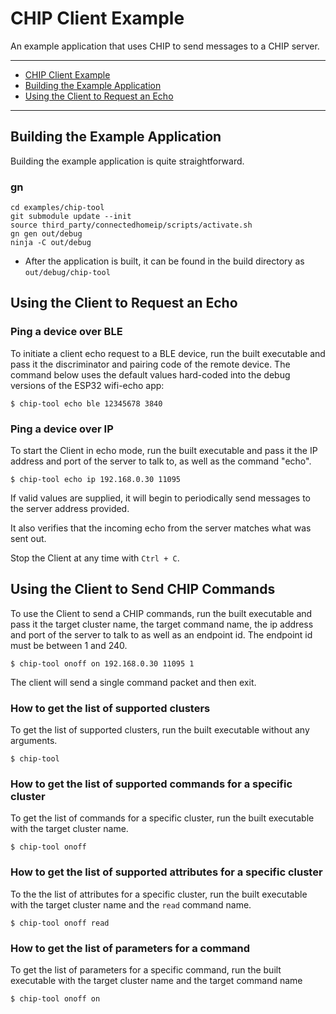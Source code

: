 # CHIP Client Example

An example application that uses CHIP to send messages to a CHIP server.

---

-   [CHIP Client Example](#chip-client-example)
-   [Building the Example Application](#building-the-example-application)
-   [Using the Client to Request an Echo](#using-the-client-to-request-an-echo)

---

## Building the Example Application

Building the example application is quite straightforward.

### gn

```
cd examples/chip-tool
git submodule update --init
source third_party/connectedhomeip/scripts/activate.sh
gn gen out/debug
ninja -C out/debug
```

-   After the application is built, it can be found in the build directory as
    `out/debug/chip-tool`

## Using the Client to Request an Echo

### Ping a device over BLE

To initiate a client echo request to a BLE device, run the built executable and
pass it the discriminator and pairing code of the remote device. The command
below uses the default values hard-coded into the debug versions of the ESP32
wifi-echo app:

    $ chip-tool echo ble 12345678 3840

### Ping a device over IP

To start the Client in echo mode, run the built executable and pass it the IP
address and port of the server to talk to, as well as the command "echo".

    $ chip-tool echo ip 192.168.0.30 11095

If valid values are supplied, it will begin to periodically send messages to the
server address provided.

It also verifies that the incoming echo from the server matches what was sent
out.

Stop the Client at any time with `Ctrl + C`.

## Using the Client to Send CHIP Commands

To use the Client to send a CHIP commands, run the built executable and pass it
the target cluster name, the target command name, the ip address and port of the server to talk to as well as an endpoint id. The endpoint id must be between 1
and 240.

    $ chip-tool onoff on 192.168.0.30 11095 1

The client will send a single command packet and then exit.

### How to get the list of supported clusters

To get the list of supported clusters, run the built executable without any
arguments.

    $ chip-tool

### How to get the list of supported commands for a specific cluster

To get the list of commands for a specific cluster, run the built executable
with the target cluster name.

    $ chip-tool onoff

### How to get the list of supported attributes for a specific cluster

To the the list of attributes for a specific cluster, run the built executable
with the target cluster name and the `read` command name.

    $ chip-tool onoff read

### How to get the list of parameters for a command

To get the list of parameters for a specific command, run the built executable
with the target cluster name and the target command name

    $ chip-tool onoff on
